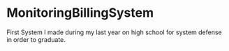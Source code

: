 # MonitoringBillingSystem
 First System I made during my last year on high school for system defense in order to graduate.
